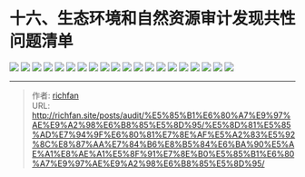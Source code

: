 # 十六、生态环境和自然资源审计发现共性问题清单

![](https://jsd.cdn.zzko.cn/gh/richffan/img@main/audit/审计发现共性问题清单/十六-生态环境和自然资源审计发现共性问题清单/生态环境和自然资源审计发现共性问题清单138.webp)
![](https://jsd.cdn.zzko.cn/gh/richffan/img@main/audit/审计发现共性问题清单/十六-生态环境和自然资源审计发现共性问题清单/生态环境和自然资源审计发现共性问题清单139.webp)
![](https://jsd.cdn.zzko.cn/gh/richffan/img@main/audit/审计发现共性问题清单/十六-生态环境和自然资源审计发现共性问题清单/生态环境和自然资源审计发现共性问题清单140.webp)
![](https://jsd.cdn.zzko.cn/gh/richffan/img@main/audit/审计发现共性问题清单/十六-生态环境和自然资源审计发现共性问题清单/生态环境和自然资源审计发现共性问题清单141.webp)
![](https://jsd.cdn.zzko.cn/gh/richffan/img@main/audit/审计发现共性问题清单/十六-生态环境和自然资源审计发现共性问题清单/生态环境和自然资源审计发现共性问题清单142.webp)
![](https://jsd.cdn.zzko.cn/gh/richffan/img@main/audit/审计发现共性问题清单/十六-生态环境和自然资源审计发现共性问题清单/生态环境和自然资源审计发现共性问题清单143.webp)
![](https://jsd.cdn.zzko.cn/gh/richffan/img@main/audit/审计发现共性问题清单/十六-生态环境和自然资源审计发现共性问题清单/生态环境和自然资源审计发现共性问题清单144.webp)
![](https://jsd.cdn.zzko.cn/gh/richffan/img@main/audit/审计发现共性问题清单/十六-生态环境和自然资源审计发现共性问题清单/生态环境和自然资源审计发现共性问题清单145.webp)
![](https://jsd.cdn.zzko.cn/gh/richffan/img@main/audit/审计发现共性问题清单/十六-生态环境和自然资源审计发现共性问题清单/生态环境和自然资源审计发现共性问题清单146.webp)
![](https://jsd.cdn.zzko.cn/gh/richffan/img@main/audit/审计发现共性问题清单/十六-生态环境和自然资源审计发现共性问题清单/生态环境和自然资源审计发现共性问题清单147.webp)
![](https://jsd.cdn.zzko.cn/gh/richffan/img@main/audit/审计发现共性问题清单/十六-生态环境和自然资源审计发现共性问题清单/生态环境和自然资源审计发现共性问题清单148.webp)
![](https://jsd.cdn.zzko.cn/gh/richffan/img@main/audit/审计发现共性问题清单/十六-生态环境和自然资源审计发现共性问题清单/生态环境和自然资源审计发现共性问题清单149.webp)
![](https://jsd.cdn.zzko.cn/gh/richffan/img@main/audit/审计发现共性问题清单/十六-生态环境和自然资源审计发现共性问题清单/生态环境和自然资源审计发现共性问题清单150.webp)
![](https://jsd.cdn.zzko.cn/gh/richffan/img@main/audit/审计发现共性问题清单/十六-生态环境和自然资源审计发现共性问题清单/生态环境和自然资源审计发现共性问题清单151.webp)
![](https://jsd.cdn.zzko.cn/gh/richffan/img@main/audit/审计发现共性问题清单/十六-生态环境和自然资源审计发现共性问题清单/生态环境和自然资源审计发现共性问题清单152.webp)
![](https://jsd.cdn.zzko.cn/gh/richffan/img@main/audit/审计发现共性问题清单/十六-生态环境和自然资源审计发现共性问题清单/生态环境和自然资源审计发现共性问题清单153.webp)
![](https://jsd.cdn.zzko.cn/gh/richffan/img@main/audit/审计发现共性问题清单/十六-生态环境和自然资源审计发现共性问题清单/生态环境和自然资源审计发现共性问题清单154.webp)
![](https://jsd.cdn.zzko.cn/gh/richffan/img@main/audit/审计发现共性问题清单/十六-生态环境和自然资源审计发现共性问题清单/生态环境和自然资源审计发现共性问题清单155.webp)
![](https://jsd.cdn.zzko.cn/gh/richffan/img@main/audit/审计发现共性问题清单/十六-生态环境和自然资源审计发现共性问题清单/生态环境和自然资源审计发现共性问题清单156.webp)
![](https://jsd.cdn.zzko.cn/gh/richffan/img@main/audit/审计发现共性问题清单/十六-生态环境和自然资源审计发现共性问题清单/生态环境和自然资源审计发现共性问题清单157.webp)


---

> 作者: [richfan](https://richfan.site/)  
> URL: http://richfan.site/posts/audit/%E5%85%B1%E6%80%A7%E9%97%AE%E9%A2%98%E6%B8%85%E5%8D%95/%E5%8D%81%E5%85%AD%E7%94%9F%E6%80%81%E7%8E%AF%E5%A2%83%E5%92%8C%E8%87%AA%E7%84%B6%E8%B5%84%E6%BA%90%E5%AE%A1%E8%AE%A1%E5%8F%91%E7%8E%B0%E5%85%B1%E6%80%A7%E9%97%AE%E9%A2%98%E6%B8%85%E5%8D%95/  

